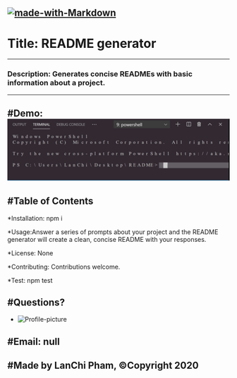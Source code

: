 

  [![made-with-Markdown](https://img.shields.io/badge/Made%20with-Markdown-1f425f.svg)](http://commonmark.org)
  --------------------------------------------------------------
# Title: README generator
----------------------------------------------------------------
###  Description: Generates concise READMEs with basic information about a project.
----------------------------------------------------------------
#Demo: ![readme-gif](README.gif)
-------------------------------------------------------------
#Table of Contents
----------------------------------------------------------------

 *Installation: npm i

 *Usage:Answer a series of prompts about your project and the README generator will create a clean, concise README with your responses.

 *License: None

 *Contributing: Contributions welcome.

 *Test: npm test

#Questions? 
--------------------------------------------------
* ![Profile-picture](https://avatars2.githubusercontent.com/u/60991372?v=4)

#Email: null
---------------------------------------------------------
#Made by LanChi Pham, &copy;Copyright 2020
----------------------------------------------------------
  